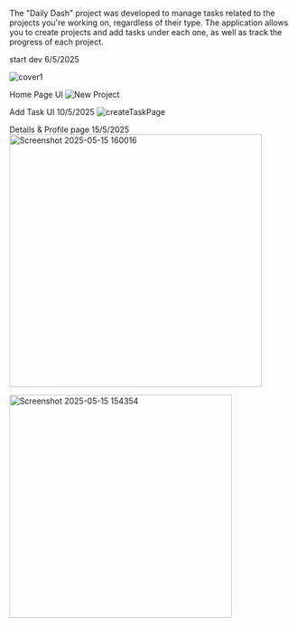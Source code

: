 The "Daily Dash" project was developed to manage tasks related to the projects you're working on, regardless of their type. The application allows you to create projects and add tasks under each one, as well as track the progress of each project.

start dev 6/5/2025

![cover1](https://github.com/user-attachments/assets/7df3485d-a46b-40a3-a0bf-1ceda63ebba9)


Home Page UI
![New Project](https://github.com/user-attachments/assets/88dbc2ed-bb67-40c3-8fc8-7c022164f1b3)


Add Task UI 10/5/2025
![createTaskPage](https://github.com/user-attachments/assets/659a5ba4-b2df-41fd-a3f6-377f096d18b3)

Details & Profile page  15/5/2025
</br>
<img width="447" alt="Screenshot 2025-05-15 160016" src="https://github.com/user-attachments/assets/f749300f-9dbc-44c7-8271-31b9ed5d9e58" />


<img width="394" alt="Screenshot 2025-05-15 154354" src="https://github.com/user-attachments/assets/191ec1ea-906f-4ed6-86fc-66962f4996ce" />

